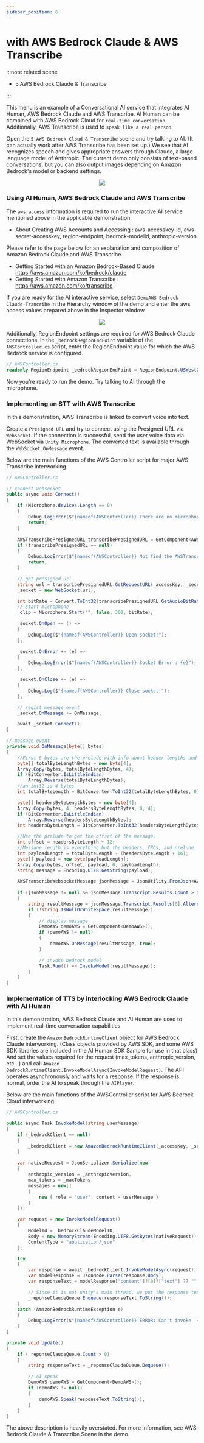 ```yaml
---
sidebar_position: 6
---
```


# with AWS Bedrock Claude & AWS Transcribe

:::note related scene

- 5.AWS Bedrock Claude & Transcribe

:::

This menu is an example of a Conversational AI service that integrates AI Human, AWS Bedrock Claude and AWS Transcribe. AI Human can be combined with AWS Bedrock Cloud for `real-time conversation`. Additionally, AWS Transcribe is used to `speak like a real person`.

 Open the `5.AWS Bedrock Cloud & Transcribe` scene and try talking to AI. (It can actually work after AWS Transcribe has been set up.) We see that AI recognizes speech and gives appropriate answers through Claude, a large language model of Anthropic. The current demo only consists of text-based conversations, but you can also output images depending on Amazon Bedrock's model or backend settings.

<p align="center">
<img src="/img/aihuman/unity/sampleproject_aws_bedrock_transcribe.png" style={{zoom: "70%"}} />
</p>

### Using AI Human, AWS Bedrock Claude and AWS Transcribe

The `aws access` information is required to run the interactive AI service mentioned above in the applicable demonstration.

- About Creating AWS Accounts and Accessing : aws-accesskey-id, aws-secret-accesskey, region-endpoint, bedrock-modelid, anthropic-version

Please refer to the page below for an explanation and composition of Amazon Bedrock Claude and AWS Transcribe.

- Getting Started with an Amazon Bedrock-Based Claude: https://aws.amazon.com/ko/bedrock/claude
- Getting Started with Amazon Transcribe : https://aws.amazon.com/ko/transcribe


If you are ready for the AI interactive service, select `DemoAWS-Bedrock-Claude-Trancribe` in the Hierarchy window of the demo and enter the aws access values prepared above in the Inspector window.


<p align="center">
<img src="/img/aihuman/unity/sampleproject_aws_bedrock_transcribe_inspector.png" style={{zoom: "70%"}} />
</p>

Additionally, RegionEndpoint settings are required for AWS Bedrock Claude connections. In the `_bedrockRegionEndPoint` variable of the `AWSController.cs` script, enter the RegionEndpoint value for which the AWS Bedrock service is configured.

```csharp
// AWSController.cs
readonly RegionEndpoint _bedrockRegionEndPoint = RegionEndpoint.USWest2;
```

Now you're ready to run the demo. Try talking to AI through the microphone.


### Implementing an STT with AWS Transcribe

In this demonstration, AWS Transcribe is linked to convert voice into text.

Create a `Presigned URL` and try to connect using the Presigned URL via `WebSocket`. If the connection is successful, send the user voice data via WebSocket via `Unity Microphone`.
The converted text is available through the `WebSocket.OnMessage` event.

Below are the main functions of the AWS Controller script for major AWS Transcribe interworking.


```csharp
// AWSController.cs

// connect websocket
public async void Connect()
{
    if (Microphone.devices.Length == 0)
    {
        Debug.LogError($"{nameof(AWSController)} There are no microphones available.");
        return;
    }
  
    AWSTranscribePresignedURL transcribePresignedURL = GetComponent<AWSTranscribePresignedURL>();
    if (transcribePresignedURL == null)
    {
        Debug.LogError($"{nameof(AWSController)} Not find the AWSTranscribePresignedURL component.");
        return;
    }

    // get presigned url
    string url = transcribePresignedURL.GetRequestURL(_accessKey, _secretKey, _trancribeRegion);
    _socket = new WebSocket(url);

    int bitRate = Convert.ToInt32(transcribePresignedURL.GetAudioBitRate());
    // start microphone
    _clip = Microphone.Start("", false, 300, bitRate);

    _socket.OnOpen += () =>
    {
        Debug.Log($"{nameof(AWSController)} Open socket!");
    };

    _socket.OnError += (e) =>
    {
        Debug.LogError($"{nameof(AWSController)} Socket Error : {e}");
    };

    _socket.OnClose += (e) =>
    {
        Debug.Log($"{nameof(AWSController)} Close socket!");
    };

    // regist message event
    _socket.OnMessage += OnMessage;

    await _socket.Connect();
}

// message event
private void OnMessage(byte[] bytes)
{
    //First 8 bytes are the prelude with info about header lengths and total length.
    byte[] totalByteLengthBytes = new byte[4];
    Array.Copy(bytes, totalByteLengthBytes, 4);
    if (BitConverter.IsLittleEndian)
        Array.Reverse(totalByteLengthBytes);
    //an int32 is 4 bytes
    int totalByteLength = BitConverter.ToInt32(totalByteLengthBytes, 0);

    byte[] headersByteLengthBytes = new byte[4];
    Array.Copy(bytes, 4, headersByteLengthBytes, 0, 4);
    if (BitConverter.IsLittleEndian)
        Array.Reverse(headersByteLengthBytes);
    int headersByteLength = BitConverter.ToInt32(headersByteLengthBytes, 0);

    //Use the prelude to get the offset of the message.
    int offset = headersByteLength + 12;
    //Message length is everything but the headers, CRCs, and prelude.
    int payloadLength = totalByteLength - (headersByteLength + 16);
    byte[] payload = new byte[payloadLength];
    Array.Copy(bytes, offset, payload, 0, payloadLength);
    string message = Encoding.UTF8.GetString(payload);

    AWSTranscribeWebsocketMessage jsonMessage = JsonUtility.FromJson<AWSTranscribeWebsocketMessage>(message);
    
    if (jsonMessage != null && jsonMessage.Transcript.Results.Count > 0)
    {
        string resultMessage = jsonMessage.Transcript.Results[0].Alternatives[0].Transcript;
        if (!string.IsNullOrWhiteSpace(resultMessage))
        {
            // display message
            DemoAWS demoAWS = GetComponent<DemoAWS>();
            if (demoAWS != null)
            {
                demoAWS.OnMessage(resultMessage, true);
            }

            // invoke bedrock model
            Task.Run(() => InvokeModel(resultMessage));
        }             
    }
}
```

### Implementation of TTS by interlocking AWS Bedrock Claude with AI Human

In this demonstration, AWS Bedrock Claude and AI Human are used to implement real-time conversation capabilities.

First, create the `AmazonBedrockRuntimeClient` object for AWS Bedrock Claude interworking. (Class objects provided by AWS SDK, and some AWS SDK libraries are included in the AI Human SDK Sample for use in that class)
And set the values required for the request (max_tokens, anthropic_version, etc...) and call `Amazon BedrockRuntimeClient.InvokeModelAsync(InvokeModelRequest)`. The API operates asynchronously and waits for a response.
If the response is normal, order the AI to speak through the `AIPlayer`.

Below are the main functions of the AWSController script for AWS Bedrock Cloud interworking.

```csharp
// AWSController.cs

public async Task InvokeModel(string userMessage)
{
    if (_bedrockClient == null)
    {
        _bedrockClient = new AmazonBedrockRuntimeClient(_accessKey, _secretKey, _bedrockRegionEndPoint);
    }
                        
    var nativeRequest = JsonSerializer.Serialize(new
    {
        anthropic_version = _anthropicVersion,
        max_tokens = _maxTokens,
        messages = new[]
        {
            new { role = "user", content = userMessage }
        }
    });

    var request = new InvokeModelRequest()
    {
        ModelId = _bedrockClaudeModelID,
        Body = new MemoryStream(Encoding.UTF8.GetBytes(nativeRequest)),
        ContentType = "application/json"
    };

    try
    {
        var response = await _bedrockClient.InvokeModelAsync(request);
        var modelResponse = JsonNode.Parse(response.Body);
        var responseText = modelResponse["content"]?[0]?["text"] ?? "";

        // Since it is not unity's main thread, we put the response text into a queue and process it in the Update() function.
        _reponseClaudeQueue.Enqueue(responseText.ToString());              
    }
    catch (AmazonBedrockRuntimeException e)
    {
        Debug.LogError($"{nameof(AWSController)} ERROR: Can't invoke '{_bedrockClaudeModelID}'. Reason: {e.Message}");
    }
}

private void Update()
{  
    if (_reponseClaudeQueue.Count > 0)
    {
        string responseText = _reponseClaudeQueue.Dequeue();

        // AI speak
        DemoAWS demoAWS = GetComponent<DemoAWS>();
        if (demoAWS != null)
        {
            demoAWS.Speak(responseText.ToString());
        }
    }        
}
```


The above description is heavily overstated. For more information, see AWS Bedrock Claude & Transcribe Scene in the demo.
